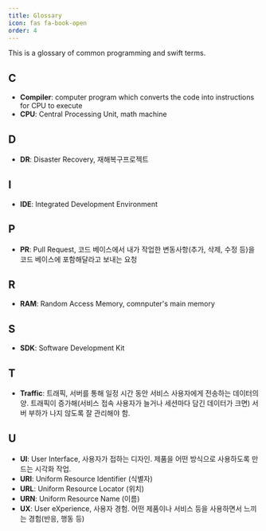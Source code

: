 ```yaml
---
title: Glossary
icon: fas fa-book-open
order: 4
---
```


This is a glossary of common programming and swift terms.

## C
* **Compiler**: computer program which converts the code into instructions for CPU to execute
* **CPU**: Central Processing Unit, math machine

## D
* **DR**: Disaster Recovery, 재해복구프로젝트

## I
* **IDE**: Integrated Development Environment

## P
* **PR**: Pull Request, 코드 베이스에서 내가 작업한 변동사항(추가, 삭제, 수정 등)을 코드 베이스에 포함해달라고 보내는 요청

## R
* **RAM**: Random Access Memory, comnputer's main memory

## S
* **SDK**: Software Development Kit

## T
* **Traffic**: 트래픽, 서버를 통해 일정 시간 동안 서비스 사용자에게 전송하는 데이터의 양. 트래픽이 증가해(서비스 접속 사용자가 늘거나 세션마다 담긴 데이터가 크면) 서버 부하가 나지 않도록 잘 관리해야 함.

## U
* **UI**: User Interface, 사용자가 접하는 디자인. 제품을 어떤 방식으로 사용하도록 만드는 시각화 작업.
* **URI**: Uniform Resource Identifier (식별자)
* **URL**: Uniform Resource Locator (위치)
* **URN**: Uniform Resource Name (이름)
* **UX**: User eXperience, 사용자 경험. 어떤 제품이나 서비스 등을 사용하면서 느끼는 경험(반응, 행동 등)